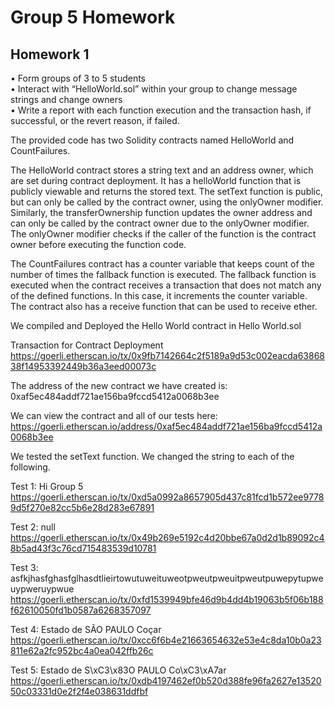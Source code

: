 # Group 5 Homework
## Homework 1
• Form groups of 3 to 5 students \
• Interact with “HelloWorld.sol” within your group to change message strings and change owners \
• Write a report with each function execution and the transaction hash, if successful, or the revert reason, if failed.

The provided code has two Solidity contracts named HelloWorld and CountFailures. 

The HelloWorld contract stores a string text and an address owner, which are set during contract deployment. It has a helloWorld function that is publicly viewable and returns the stored text. The setText function is public, but can only be called by the contract owner, using the onlyOwner modifier. Similarly, the transferOwnership function updates the owner address and can only be called by the contract owner due to the onlyOwner modifier. The onlyOwner modifier checks if the caller of the function is the contract owner before executing the function code.

The CountFailures contract has a counter variable that keeps count of the number of times the fallback function is executed. The fallback function is executed when the contract receives a transaction that does not match any of the defined functions. In this case, it increments the counter variable. The contract also has a receive function that can be used to receive ether.

We compiled and Deployed the Hello World contract in Hello World.sol

Transaction for Contract Deployment
https://goerli.etherscan.io/tx/0x9fb7142664c2f5189a9d53c002eacda6386838f14953392449b36a3eed00073c

The address of the new contract we have created is: 0xaf5ec484addf721ae156ba9fccd5412a0068b3ee

We can view the contract and all of our tests here:
https://goerli.etherscan.io/address/0xaf5ec484addf721ae156ba9fccd5412a0068b3ee

We tested the setText function. We changed the string to each of the following. 

Test 1: Hi Group 5
https://goerli.etherscan.io/tx/0xd5a0992a8657905d437c81fcd1b572ee97789d5f270e82cc5b6e28d283e67891

Test 2: null
https://goerli.etherscan.io/tx/0x49b269e5192c4d20bbe67a0d2d1b89092c48b5ad43f3c76cd715483539d10781

Test 3: asfkjhasfghasfglhasdtlieirtowutuweituweotpweutpweuitpweutpuwepytupweuypweruypwue
https://goerli.etherscan.io/tx/0xfd1539949bfe46d9b4dd4b19063b5f06b188f62610050fd1b0587a6268357097

Test 4: Estado de SÃO PAULO Coçar
https://goerli.etherscan.io/tx/0xcc6f6b4e21663654632e53e4c8da10b0a23811e62a2fc952bc4a0ea042ffb26c

Test 5: Estado de S\xC3\x83O PAULO Co\xC3\xA7ar
https://goerli.etherscan.io/tx/0xdb4197462ef0b520d388fe96fa2627e1352050c03331d0e2f2f4e038631ddfbf

